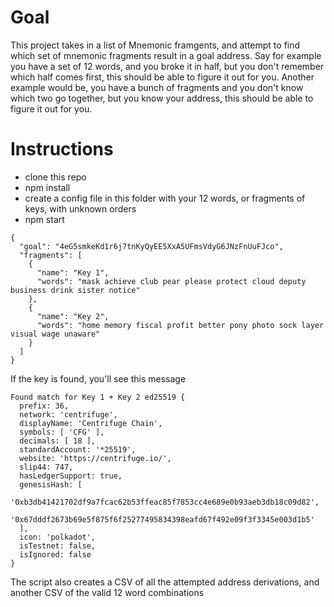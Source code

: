 # Goal
This project takes in a list of Mnemonic framgents, and attempt to find which set of mnemonic fragments result in a goal address.
Say for example you have a set of 12 words, and you broke it in half, but you don't remember which half comes first, this should be able to figure it out for you.
Another example would be, you have a bunch of fragments and you don't know which two go together, but you know your address, this should be able to figure it out for you.


# Instructions
* clone this repo
* npm install
* create a config file in this folder with your 12 words, or fragments of keys, with unknown orders
* npm start
```
{
  "goal": "4eG5smkeKd1r6j7tnKyQyEE5XxA5UFmsVdyG6JNzFnUuFJco",
  "fragments": [
    {
      "name": "Key 1",
      "words": "mask achieve club pear please protect cloud deputy business drink sister notice"
    },
    {
      "name": "Key 2",
      "words": "home memory fiscal profit better pony photo sock layer visual wage unaware"
    }
  ]
}
```


If the key is found, you'll see this message
```
Found match for Key 1 + Key 2 ed25519 {
  prefix: 36,
  network: 'centrifuge',
  displayName: 'Centrifuge Chain',
  symbols: [ 'CFG' ],
  decimals: [ 18 ],
  standardAccount: '*25519',
  website: 'https://centrifuge.io/',
  slip44: 747,
  hasLedgerSupport: true,
  genesisHash: [
    '0xb3db41421702df9a7fcac62b53ffeac85f7853cc4e689e0b93aeb3db18c09d82',
    '0x67dddf2673b69e5f875f6f25277495834398eafd67f492e09f3f3345e003d1b5'
  ],
  icon: 'polkadot',
  isTestnet: false,
  isIgnored: false
}
```

The script also creates a CSV of all the attempted address derivations, and another CSV of the valid 12 word combinations
